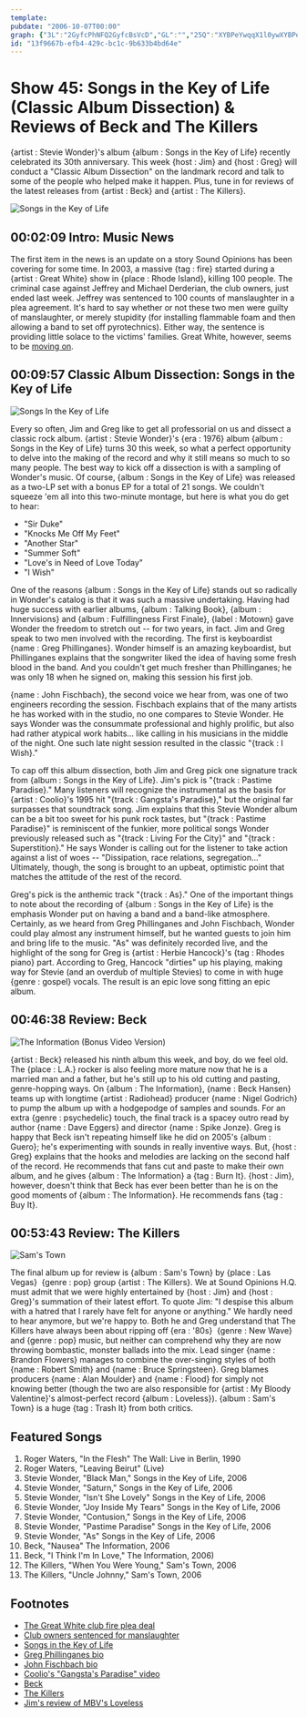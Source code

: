 ```yaml
---
template: 
pubdate: "2006-10-07T00:00"
graph: {"3L":"2GyfcPhNFQ2GyfcBsVcD","GL":"","25Q":"XYBPeYwqqX1l0ywXYBPeXYBPeaHCGgXYBPed78iu1l0ywd78iuYwqqXmZpSV1SxPRYwqqXHJnh9YwqqX1l0yw9dgqAN1aqEmZpSVBHm1GgMit697qipX6cfd","2HJ":"NeUutTeH5dBHhv3TeH5d9MGtlTeH5dBGSb8TeH5dTeH5dzoO4QBQsAMX6cfdBHm1GBQsAM0Dx96WehKDBEScEWehKD"}
id: "13f9667b-efb4-429c-bc1c-9b633b4bd64e"
---
```






# Show 45: Songs in the Key of Life (Classic Album Dissection) & Reviews of Beck and The Killers

{artist : Stevie Wonder}'s album {album : Songs in the Key of Life} recently celebrated its 30th anniversary. This week {host : Jim} and {host : Greg} will conduct a "Classic Album Dissection" on the landmark record and talk to some of the people who helped make it happen. Plus, tune in for reviews of the latest releases from {artist : Beck} and {artist : The Killers}.

![Songs in the Key of Life](https://static.soundopinions.org/images/2006/keyoflife.jpg)



## 00:02:09 Intro: Music News

The first item in the news is an update on a story Sound Opinions has been covering for some time. In 2003, a massive {tag : fire} started during a {artist : Great White} show in {place : Rhode Island}, killing 100 people. The criminal case against Jeffrey and Michael Derderian, the club owners, just ended last week. Jeffrey was sentenced to 100 counts of manslaughter in a plea agreement. It's hard to say whether or not these two men were guilty of manslaughter, or merely stupidity (for installing flammable foam and then allowing a band to set off pyrotechnics). Either way, the sentence is providing little solace to the victims' families. Great White, however, seems to be [moving on](http://msnbc.msn.com/id/15063840/).



## 00:09:57 Classic Album Dissection: Songs in the Key of Life

![Songs In the Key of Life](https://static.soundopinions.org/assets/45/GL0.jpg)

Every so often, Jim and Greg like to get all professorial on us and dissect a classic rock album. {artist : Stevie Wonder}'s {era : 1976} album {album : Songs in the Key of Life} turns 30 this week, so what a perfect opportunity to delve into the making of the record and why it still means so much to so many people. The best way to kick off a dissection is with a sampling of Wonder's music. Of course, {album : Songs in the Key of Life} was released as a two-LP set with a bonus EP for a total of 21 songs. We couldn't squeeze 'em all into this two-minute montage, but here is what you do get to hear:

- "Sir Duke"
- "Knocks Me Off My Feet"
- "Another Star"
- "Summer Soft"
- "Love's in Need of Love Today"
- "I Wish"

One of the reasons {album : Songs in the Key of Life} stands out so radically in Wonder's catalog is that it was such a massive undertaking. Having had huge success with earlier albums, {album : Talking Book}, {album : Innervisions} and {album : Fulfillingness First Finale}, {label : Motown} gave Wonder the freedom to stretch out -- for two years, in fact. Jim and Greg speak to two men involved with the recording. The first is keyboardist {name : Greg Phillinganes}. Wonder himself is an amazing keyboardist, but Phillinganes explains that the songwriter liked the idea of having some fresh blood in the band. And you couldn't get much fresher than Phillinganes; he was only 18 when he signed on, making this session his first job.

{name : John Fischbach}, the second voice we hear from, was one of two engineers recording the session. Fischbach explains that of the many artists he has worked with in the studio, no one compares to Stevie Wonder. He says Wonder was the consummate professional and highly prolific, but also had rather atypical work habits... like calling in his musicians in the middle of the night. One such late night session resulted in the classic "{track : I Wish}."

To cap off this album dissection, both Jim and Greg pick one signature track from {album : Songs in the Key of Life}. Jim's pick is "{track : Pastime Paradise}." Many listeners will recognize the instrumental as the basis for {artist : Coolio}'s 1995 hit "{track : Gangsta's Paradise}," but the original far surpasses that soundtrack song. Jim explains that this Stevie Wonder album can be a bit too sweet for his punk rock tastes, but "{track : Pastime Paradise}" is reminiscent of the funkier, more political songs Wonder previously released such as "{track : Living For the City}" and "{track : Superstition}." He says Wonder is calling out for the listener to take action against a list of woes -- "Dissipation, race relations, segregation..." Ultimately, though, the song is brought to an upbeat, optimistic point that matches the attitude of the rest of the record.

Greg's pick is the anthemic track "{track : As}." One of the important things to note about the recording of {album : Songs in the Key of Life} is the emphasis Wonder put on having a band and a band-like atmosphere. Certainly, as we heard from Greg Phillinganes and John Fischbach, Wonder could play almost any instrument himself, but he wanted guests to join him and bring life to the music. "As" was definitely recorded live, and the highlight of the song for Greg is {artist : Herbie Hancock}'s {tag : Rhodes piano} part. According to Greg, Hancock "dirties" up his playing, making way for Stevie (and an overdub of multiple Stevies) to come in with huge {genre : gospel} vocals. The result is an epic love song fitting an epic album.



## 00:46:38 Review: Beck

![The Information (Bonus Video Version)](https://static.soundopinions.org/assets/45/25Q0.jpeg)

{artist : Beck} released his ninth album this week, and boy, do we feel old. The {place : L.A.} rocker is also feeling more mature now that he is a married man and a father, but he's still up to his old cutting and pasting, genre-hopping ways. On {album : The Information}, {name : Beck Hansen} teams up with longtime {artist : Radiohead} producer {name : Nigel Godrich} to pump the album up with a hodgepodge of samples and sounds. For an extra {genre : psychedelic} touch, the final track is a spacey outro read by author {name : Dave Eggers} and director {name : Spike Jonze}. Greg is happy that Beck isn't repeating himself like he did on 2005's {album : Guero}; he's experimenting with sounds in really inventive ways. But, {host : Greg} explains that the hooks and melodies are lacking on the second half of the record. He recommends that fans cut and paste to make their own album, and he gives {album : The Information} a {tag : Burn It}. {host : Jim}, however, doesn't think that Beck has ever been better than he is on the good moments of {album : The Information}. He recommends fans {tag : Buy It}.



## 00:53:43 Review: The Killers

![Sam's Town](https://static.soundopinions.org/assets/45/2HJ0.jpg)

The final album up for review is {album : Sam's Town} by {place : Las Vegas}  {genre : pop} group {artist : The Killers}. We at Sound Opinions H.Q. must admit that we were highly entertained by {host : Jim} and {host : Greg}'s summation of their latest effort. To quote Jim: "I despise this album with a hatred that I rarely have felt for anyone or anything." We hardly need to hear anymore, but we're happy to. Both he and Greg understand that The Killers have always been about ripping off {era : '80s}  {genre : New Wave} and {genre : pop} music, but neither can comprehend why they are now throwing bombastic, monster ballads into the mix. Lead singer {name : Brandon Flowers} manages to combine the over-singing styles of both {name : Robert Smith} and {name : Bruce Springsteen}. Greg blames producers {name : Alan Moulder} and {name : Flood} for simply not knowing better (though the two are also responsible for {artist : My Bloody Valentine}'s almost-perfect record {album : Loveless}). {album : Sam's Town} is a huge {tag : Trash It} from both critics.



## Featured Songs

1. Roger Waters, "In the Flesh" The Wall: Live in Berlin, 1990
2. Roger Waters, "Leaving Beirut" (Live)
3. Stevie Wonder, "Black Man," Songs in the Key of Life, 2006
4. Stevie Wonder, "Saturn," Songs in the Key of Life, 2006
5. Stevie Wonder, "Isn't She Lovely" Songs in the Key of Life, 2006
6. Stevie Wonder, "Joy Inside My Tears" Songs in the Key of Life, 2006
7. Stevie Wonder, "Contusion," Songs in the Key of Life, 2006
8. Stevie Wonder, "Pastime Paradise" Songs in the Key of Life, 2006
9. Stevie Wonder, "As" Songs in the Key of Life, 2006
10. Beck, "Nausea" The Information, 2006
11. Beck, "I Think I'm In Love," The Information, 2006)
12. The Killers, "When You Were Young," Sam's Town, 2006
13. The Killers, "Uncle Johnny," Sam's Town, 2006



## Footnotes

- [The Great White club fire plea deal](http://www.nytimes.com/2006/09/29/us/30stationcnd.html?_r=1&oref=slogin)
- [Club owners sentenced for manslaughter](http://www.boston.com/news/local/articles/2006/09/30/a_day_of_tears_and_anger_in_ri_court/)
- [Songs in the Key of Life](http://en.wikipedia.org/wiki/Songs_in_the_Key_of_Life)
- [Greg Phillinganes bio](http://www.toto99.com/band/greg/greg.shtml)
- [John Fischbach bio](http://www.pietystreet.com/engineers_JF.htm)
- [Coolio's "Gangsta's Paradise" video](http://www.youtube.com/watch?v=D_-Uomo9Io8)
- [Beck](http://www.beck.com/)
- [The Killers](http://www.thekillersmusic.com/home)
- [Jim's review of MBV's Loveless](http://www.jimdero.com/News2001/GreatDec2MBV.htm)